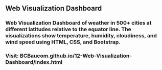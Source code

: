 ## Web Visualization Dashboard


### Web Visualization Dashboard of weather in 500+ cities at different latitudes relative to the equator line. The visualizations show temperature, humidity, cloudiness, and wind speed using HTML, CSS, and Bootstrap.

### Visit:  BCBaucom.github.io/12-Web-Visualization-Dashboard/index.html